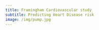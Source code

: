 ```yaml
---
title: Framingham Cardiovascular study
subtitle: Predicting Heart Disease risk
image: /img/pump.jpg
---
```

